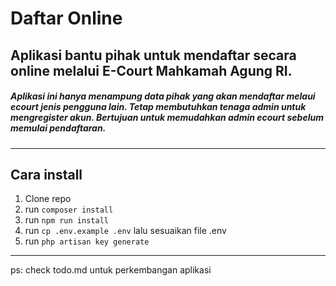 # Daftar Online

Aplikasi bantu pihak untuk mendaftar secara online melalui E-Court Mahkamah Agung RI.
---
##### Aplikasi ini hanya menampung data pihak yang akan mendaftar melaui ecourt jenis pengguna lain. Tetap membutuhkan tenaga admin untuk mengregister akun. Bertujuan untuk memudahkan admin ecourt sebelum memulai pendaftaran. 
---
## Cara install
1. Clone repo
2. run `composer install`
3. run `npm run install`
4. run `cp .env.example .env` lalu sesuaikan file .env
5. run `php artisan key generate`
---
ps: check todo.md untuk perkembangan aplikasi